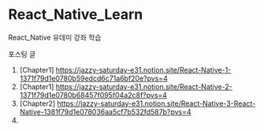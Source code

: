 # React_Native_Learn
React_Native 유데미 강좌 학습

포스팅 글


1. [Chapter1] https://jazzy-saturday-e31.notion.site/React-Native-1-1371f79d1e0780b59edcd6c71a6bf20e?pvs=4
2. [Chapter1] https://jazzy-saturday-e31.notion.site/React-Native-2-1371f79d1e0780b68457f095f04a2c8f?pvs=4
3. [Chapter2] https://jazzy-saturday-e31.notion.site/React-Native-3-React-Native-1381f79d1e078036aa5cf7b532fd587b?pvs=4
4. 
